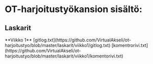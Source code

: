 <h1> OT-harjoitustyökansion sisältö: </h1>
<h2> Laskarit </h2>
**Viikko 1**
[gitlog.txt](https://github.com/VirtualAkseli/ot-harjoitustyo/blob/master/laskarit/viikko1/gitlog.txt)
[komentrorivi.txt](https://github.com/VirtualAkseli/ot-harjoitustyo/blob/master/laskarit/viikko1/komentorivi.txt)

